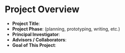 # Project Overview

- **Project Title**:
- **Project Phase**: (planning, prototyping, writing, etc.)
- **Principal Investigator**:
- **Advisors / Collaborators**:
- **Goal of This Project**:
